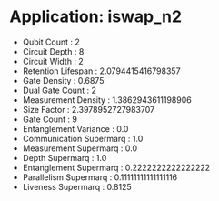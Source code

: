 # Application: iswap_n2
- Qubit Count : 2
- Circuit Depth : 8
- Circuit Width : 2
- Retention Lifespan : 2.0794415416798357
- Gate Density : 0.6875
- Dual Gate Count : 2
- Measurement Density : 1.3862943611198906
- Size Factor : 2.3978952727983707
- Gate Count : 9
- Entanglement Variance : 0.0
- Communication Supermarq : 1.0
- Measurement Supermarq : 0.0
- Depth Supermarq : 1.0
- Entanglement Supermarq : 0.2222222222222222
- Parallelism Supermarq : 0.11111111111111116
- Liveness Supermarq : 0.8125
